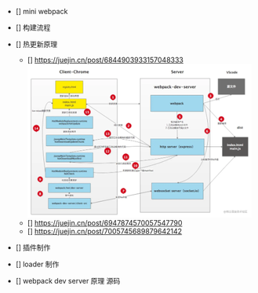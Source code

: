 

- [] mini webpack

- [] 构建流程
- [] 热更新原理
    - [] https://juejin.cn/post/6844903933157048333
    ![alt text](image.png)
    - [] https://juejin.cn/post/6947874570057547790
    - [] https://juejin.cn/post/7005745689879642142
- [] 插件制作
- [] loader 制作
- [] webpack dev server 原理 源码